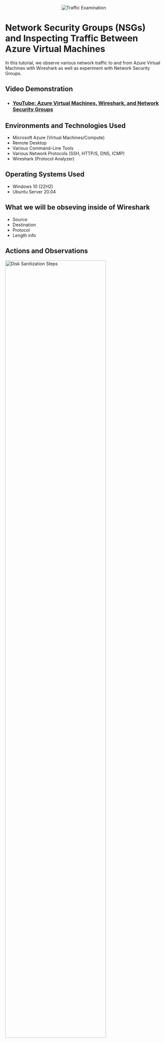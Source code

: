 <p align="center">
<img src="https://i.imgur.com/Ua7udoS.png" alt="Traffic Examination"/>
</p>

<h1>Network Security Groups (NSGs) and Inspecting Traffic Between Azure Virtual Machines</h1>
In this tutorial, we observe various network traffic to and from Azure Virtual Machines with Wireshark as well as experiment with Network Security Groups. <br />


<h2>Video Demonstration</h2>

- ### [YouTube: Azure Virtual Machines, Wireshark, and Network Security Groups](https://www.youtube.com)

<h2>Environments and Technologies Used</h2>

- Microsoft Azure (Virtual Machines/Compute)
- Remote Desktop
- Various Command-Line Tools
- Various Network Protocols (SSH, HTTP/S, DNS, ICMP)
- Wireshark (Protocol Analyzer)

<h2>Operating Systems Used </h2>

- Windows 10 (22H2)
- Ubuntu Server 20.04

<h2>What we will be obseving inside of Wireshark</h2>

- Source
- Destination
- Protocol
- Length info

<h2>Actions and Observations</h2>

<p>
<img src="https://i.imgur.com/ZJao03s.png height="80%" width="80%" alt="Disk Sanitization Steps"/>
</p>
<p>

 <p>
<img src="https://i.imgur.com/6xJBrvx.png="80%" width="80%" alt="Disk Sanitization Steps"/>
</p>
<p> 
  
  So if you look at the screenshot above, you can see all of the diffrect things that we can look at when observing network traffic using wireshark. To do this all you have do is once wireshark is open, if you look at the top of the screen you should see a filter bar in which you can type whichever protocol you would like to observe and analyze.
</p>
<br />

<h2>ICMP Command lines</h2>

- Ping (Private IP Address) of the other Computer
- Ping (Domain names like www.google.com ) into a readable IP Address
- Ping (example: 10.0.0.5 -t)
- Press CTRL+C on your keyboard to stop the perpetual ping

<p>
<img src="https://i.imgur.com/SRnb5PO.png height="80%" width="80%" alt="Disk Sanitization Steps"/>
</p>
<p>

<h2>Connecting to a SSH Command Line</h2>
 
 - ssh (Username)(@)(Private IP Address)
- Enter the password: Password1 (example)
- Type ‘exit’ to leave

<p>
<img src="https://i.imgur.com/jgvWLDY.png height="80%" width="80%" alt="Disk Sanitization Steps"/>
</p>
<p>

<h2>DHCP Command line</h2>

 - ipconfig /renew (will attempt to create a fresh IP address on the computer)

<p>
<img src="https://i.imgur.com/qhNvtHr.png height="80%" width="80%" alt="Disk Sanitization Steps"/>
</p>
<p>

<h2>DNS Command line</h2>

- nslookup www.google.com

<p>
<img src="https://i.imgur.com/AKXUt1B.png height="80%" width="80%" alt="Disk Sanitization Steps"/>
</p>
<p>
